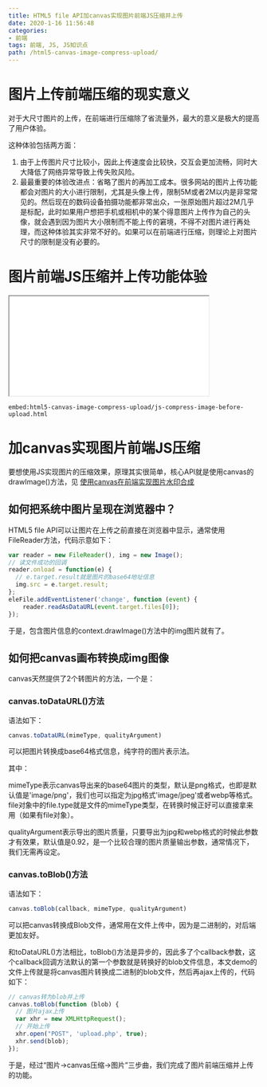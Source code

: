 ```yaml
---
title: HTML5 file API加canvas实现图片前端JS压缩并上传
date: 2020-1-16 11:56:48
categories:
- 前端
tags: 前端, JS, JS知识点
path: /html5-canvas-image-compress-upload/
---
```


# 图片上传前端压缩的现实意义

对于大尺寸图片的上传，在前端进行压缩除了省流量外，最大的意义是极大的提高了用户体验。

这种体验包括两方面：

1. 由于上传图片尺寸比较小，因此上传速度会比较快，交互会更加流畅，同时大大降低了网络异常导致上传失败风险。
2. 最最重要的体验改进点：省略了图片的再加工成本。很多网站的图片上传功能都会对图片的大小进行限制，尤其是头像上传，限制5M或者2M以内是非常常见的。然后现在的数码设备拍摄功能都非常出众，一张原始图片超过2M几乎是标配，此时如果用户想把手机或相机中的某个得意图片上传作为自己的头像，就会遇到因为图片大小限制而不能上传的窘境，不得不对图片进行再处理，而这种体验其实非常不好的。如果可以在前端进行压缩，则理论上对图片尺寸的限制是没有必要的。

# 图片前端JS压缩并上传功能体验

<iframe src="/examples/html5-canvas-image-compress-upload/js-compress-image-before-upload.html" width="400" height="200"></iframe>

`embed:html5-canvas-image-compress-upload/js-compress-image-before-upload.html`

# 加canvas实现图片前端JS压缩

要想使用JS实现图片的压缩效果，原理其实很简单，核心API就是使用canvas的drawImage()方法，见 [使用canvas在前端实现图片水印合成](/canvas-picture-watermark-synthesis/)

## 如何把系统中图片呈现在浏览器中？

HTML5 file API可以让图片在上传之前直接在浏览器中显示，通常使用FileReader方法，代码示意如下：

```js
var reader = new FileReader(), img = new Image();
// 读文件成功的回调
reader.onload = function(e) {
  // e.target.result就是图片的base64地址信息
  img.src = e.target.result;
};
eleFile.addEventListener('change', function (event) {
    reader.readAsDataURL(event.target.files[0]);
});
```

于是，包含图片信息的context.drawImage()方法中的img图片就有了。

## 如何把canvas画布转换成img图像

canvas天然提供了2个转图片的方法，一个是：

### canvas.toDataURL()方法

语法如下：

```js
canvas.toDataURL(mimeType, qualityArgument)
```

可以把图片转换成base64格式信息，纯字符的图片表示法。

其中：

mimeType表示canvas导出来的base64图片的类型，默认是png格式，也即是默认值是'image/png'，我们也可以指定为jpg格式'image/jpeg'或者webp等格式。file对象中的file.type就是文件的mimeType类型，在转换时候正好可以直接拿来用（如果有file对象）。

qualityArgument表示导出的图片质量，只要导出为jpg和webp格式的时候此参数才有效果，默认值是0.92，是一个比较合理的图片质量输出参数，通常情况下，我们无需再设定。

### canvas.toBlob()方法

语法如下：

```js
canvas.toBlob(callback, mimeType, qualityArgument)
```

可以把canvas转换成Blob文件，通常用在文件上传中，因为是二进制的，对后端更加友好。

和toDataURL()方法相比，toBlob()方法是异步的，因此多了个callback参数，这个callback回调方法默认的第一个参数就是转换好的blob文件信息，本文demo的文件上传就是将canvas图片转换成二进制的blob文件，然后再ajax上传的，代码如下：

```js
// canvas转为blob并上传
canvas.toBlob(function (blob) {
  // 图片ajax上传
  var xhr = new XMLHttpRequest();
  // 开始上传
  xhr.open("POST", 'upload.php', true);
  xhr.send(blob);
});
```

于是，经过“图片→canvas压缩→图片”三步曲，我们完成了图片前端压缩并上传的功能。
